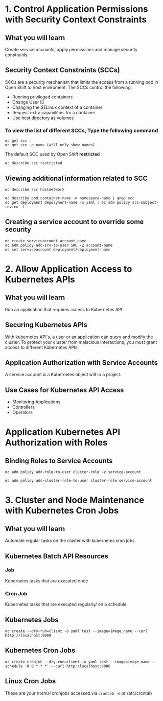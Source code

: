 # 1. Control Application Permissions with Security Context Constraints

## What you will learn
Create service accounts, apply permissions and manage security constraints

## Security Context Constraints (SCCs)
SCCs are a security mechanism that limits the access from a running pod in Open Shift to host enviroment. The SCCs control the following:
- Running privileged containers
- Change User ID
- Changing the SELinux context of a container
- Request extra capabilities for a container
- Use host directory as volumes

### To view the list of different SCCs, Type the following command

```
oc get scc
oc get scc -o name (will only show names)
```

The default SCC used by Open Shift **restricted**

```
oc describe scc restricted
```

## Viewing additional information related to SCC

```
oc describe scc hostnetwork

oc describe pod container-name -n namespace-name | grep scc
oc get deployment depolyment-name -o yaml | oc adm policy scc-subject-review -f -
```

## Creating a service account to override some security

```
oc create serviceaccount account-name
oc adm policy add-src-to-user SRC -Z account-name
oc set serviceaccount deployment/deployment-name
```

# 2.  Allow Application Access to Kubernetes APIs

## What you will learn
Run an application that requires access to Kubernetes API

## Securing Kubernetes APIs
With kubernetes API's, a user or an application can query and modify the cluster. To protect your cluster from malacious interactions, you must grant access to different Kubernetes APIs.

## Application Authorization with Service Accounts
A service account is a Kubernetes object within a project.

## Use Cases for Kubernetes API Access
- Monitoring Applications
- Controllers
- Operators

# Application Kubernetes API Authorization with Roles

## Binding Roles to Service Accounts

```
oc adm policy add-role-to-user cluster-role -z service-account
```

```
oc adm policy add-cluster-role-to-user cluster-role service-account
```

# 3. Cluster and Node Maintenance with Kubernetes Cron Jobs
## What you will learn
Automate regular tasks on the cluster with kubernetes cron jobs

## Kubernetes Batch API Resources

### Job
Kubernetes tasks that are executed once 

### Cron Job
Kubernetes tasks that are executed regularly/ on a schedule

## Kubernetes Jobs

```
oc create --dry-run=client -o yaml test --image=image_name --curl http://localhost:8080
```

## Kubernetes Cron Jobs

```
oc create cronjob --dry-run=client -o yaml test --image=image_name --schedule '0 0 * * *' --curl http:/localhost:8080
```

## Linux Cron Jobs
These are your normal cronjobs accessed via `crontab -e` or /etc/crontab



